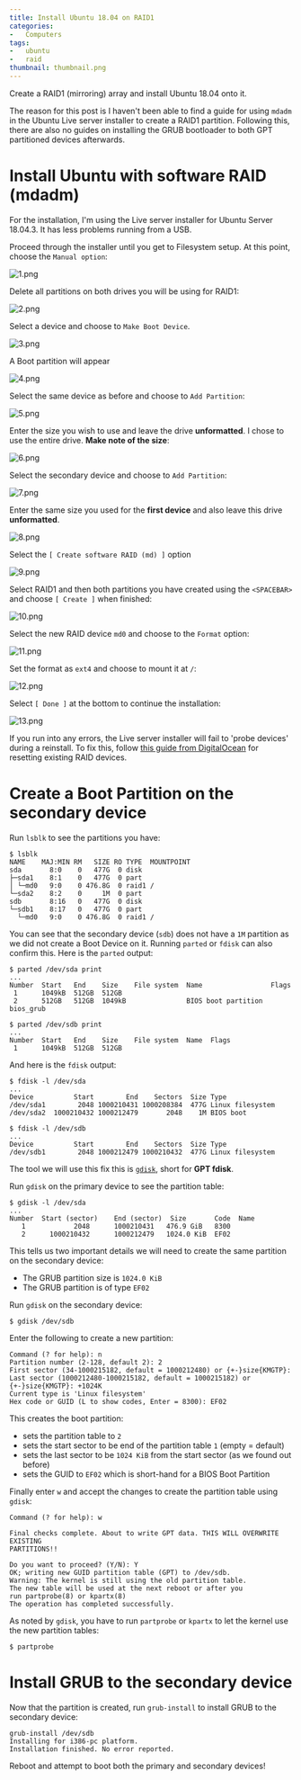 ```yaml
---
title: Install Ubuntu 18.04 on RAID1
categories:
-   Computers
tags:
-   ubuntu
-   raid
thumbnail: thumbnail.png
---
```


Create a RAID1 (mirroring) array and install Ubuntu 18.04 onto it.

<!-- more -->

The reason for this post is I haven't been able to find a guide for using `mdadm` in the Ubuntu Live server installer to create a RAID1 partition. Following this, there are also no guides on installing the GRUB bootloader to both GPT partitioned devices afterwards.

# Install Ubuntu with software RAID (mdadm)

For the installation, I'm using the Live server installer for Ubuntu Server 18.04.3. It has less problems running from a USB.

Proceed through the installer until you get to Filesystem setup. At this point, choose the `Manual option`:

![1.png](1.png)

Delete all partitions on both drives you will be using for RAID1:

![2.png](2.png)

Select a device and choose to `Make Boot Device`.

![3.png](3.png)

A Boot partition will appear

![4.png](4.png)

Select the same device as before and choose to `Add Partition`:

![5.png](5.png)

Enter the size you wish to use and leave the drive **unformatted**. I chose to use the entire drive. **Make note of the size**:

![6.png](6.png)

Select the secondary device and choose to `Add Partition`:

![7.png](7.png)

Enter the same size you used for the **first device** and also leave this drive **unformatted**.

![8.png](8.png)

Select the `[ Create software RAID (md) ]` option

![9.png](9.png)

Select RAID1 and then both partitions you have created using the `<SPACEBAR>` and choose `[ Create ]` when finished:

![10.png](10.png)

Select the new RAID device `md0` and choose to the `Format` option:

![11.png](11.png)

Set the format as `ext4` and choose to mount it at `/`:

![12.png](12.png)

Select `[ Done ]` at the bottom to continue the installation:

![13.png](13.png)

If you run into any errors, the Live server installer will fail to 'probe devices' during a reinstall. To fix this, follow [this guide from DigitalOcean](https://www.digitalocean.com/community/tutorials/how-to-create-raid-arrays-with-mdadm-on-ubuntu-18-04#resetting-existing-raid-devices) for resetting existing RAID devices.

# Create a Boot Partition on the secondary device

Run `lsblk` to see the partitions you have:

```shell
$ lsblk
NAME    MAJ:MIN RM   SIZE RO TYPE  MOUNTPOINT
sda       8:0    0   477G  0 disk
├─sda1    8:1    0   477G  0 part
│ └─md0   9:0    0 476.8G  0 raid1 /
└─sda2    8:2    0     1M  0 part
sdb       8:16   0   477G  0 disk
└─sdb1    8:17   0   477G  0 part
  └─md0   9:0    0 476.8G  0 raid1 /
```

You can see that the secondary device (`sdb`) does not have a `1M` partition as we did not create a Boot Device on it. Running `parted` or `fdisk` can also confirm this. Here is the `parted` output:

```shell
$ parted /dev/sda print
...
Number  Start   End    Size    File system  Name                 Flags
 1      1049kB  512GB  512GB
 2      512GB   512GB  1049kB               BIOS boot partition  bios_grub

$ parted /dev/sdb print
...
Number  Start   End    Size    File system  Name  Flags
 1      1049kB  512GB  512GB
```

And here is the `fdisk` output:

```shell
$ fdisk -l /dev/sda
...
Device          Start        End    Sectors  Size Type
/dev/sda1        2048 1000210431 1000208384  477G Linux filesystem
/dev/sda2  1000210432 1000212479       2048    1M BIOS boot

$ fdisk -l /dev/sdb
...
Device          Start        End    Sectors  Size Type
/dev/sdb1        2048 1000212479 1000210432  477G Linux filesystem
```


The tool we will use this fix this is [`gdisk`](https://linux.die.net/man/8/gdisk), short for **GPT fdisk**.

Run `gdisk` on the primary device to see the partition table:

```shell
$ gdisk -l /dev/sda
...
Number  Start (sector)    End (sector)  Size       Code  Name
   1            2048      1000210431   476.9 GiB   8300
   2      1000210432      1000212479   1024.0 KiB  EF02
```

This tells us two important details we will need to create the same partition on the secondary device:
- The GRUB partition size is `1024.0 KiB`
- The GRUB partition is of type `EF02`

Run `gdisk` on the secondary device:

```shell
$ gdisk /dev/sdb
```

Enter the following to create a new partition:

```shell
Command (? for help): n
Partition number (2-128, default 2): 2
First sector (34-1000215182, default = 1000212480) or {+-}size{KMGTP}:
Last sector (1000212480-1000215182, default = 1000215182) or {+-}size{KMGTP}: +1024K
Current type is 'Linux filesystem'
Hex code or GUID (L to show codes, Enter = 8300): EF02
```

This creates the boot partition:
- sets the partition table to `2`
- sets the start sector to be end of the partition table `1` (empty = default)
- sets the last sector to be `1024 KiB` from the start sector (as we found out before)
- sets the GUID to `EF02` which is short-hand for a BIOS Boot Partition

Finally enter `w` and accept the changes to create the partition table using `gdisk`:

```shell
Command (? for help): w

Final checks complete. About to write GPT data. THIS WILL OVERWRITE EXISTING
PARTITIONS!!

Do you want to proceed? (Y/N): Y
OK; writing new GUID partition table (GPT) to /dev/sdb.
Warning: The kernel is still using the old partition table.
The new table will be used at the next reboot or after you
run partprobe(8) or kpartx(8)
The operation has completed successfully.
```

As noted by `gdisk`, you have to run `partprobe` or `kpartx` to let the kernel use the new partition tables:

```shell
$ partprobe
```

# Install GRUB to the secondary device

Now that the partition is created, run `grub-install` to install GRUB to the secondary device:

```shell
grub-install /dev/sdb
Installing for i386-pc platform.
Installation finished. No error reported.
```

Reboot and attempt to boot both the primary and secondary devices!

